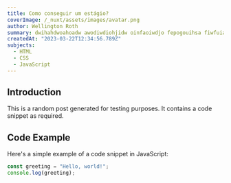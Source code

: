```yaml
---
title: Como conseguir um estágio?
coverImage: /_nuxt/assets/images/avatar.png
author: Wellington Roth
summary: dwihahdwoahoadw awodiwdiohjidw oinfaoiwdjo fepogouihsa fiwfuiahwfa ioafwhidja owadhoiaj
createdAt: "2023-03-22T12:34:56.789Z"
subjects:
  - HTML
  - CSS
  - JavaScript
---
```


## Introduction

This is a random post generated for testing purposes. It contains a code snippet as required.

## Code Example

Here's a simple example of a code snippet in JavaScript:

```javascript
const greeting = "Hello, world!";
console.log(greeting);